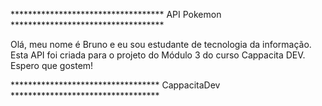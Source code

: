 *********************************** API Pokemon ***********************************

Olá, meu nome é Bruno e eu sou estudante de tecnologia da informação.
Esta API foi criada para o projeto do Módulo 3 do curso Cappacita DEV.
Espero que gostem!

********************************** CappacitaDev **********************************
